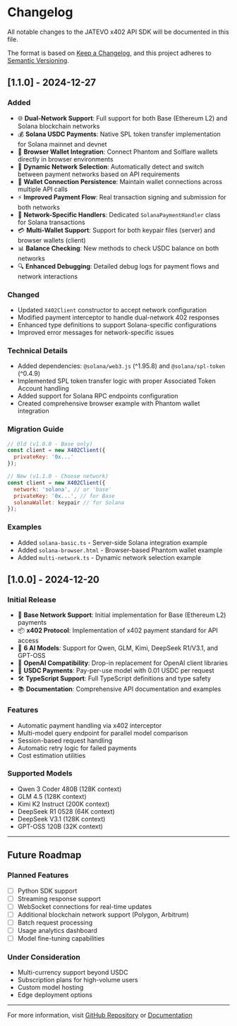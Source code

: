 # Changelog

All notable changes to the JATEVO x402 API SDK will be documented in this file.

The format is based on [Keep a Changelog](https://keepachangelog.com/en/1.0.0/),
and this project adheres to [Semantic Versioning](https://semver.org/spec/v2.0.0.html).

## [1.1.0] - 2024-12-27

### Added
- 🌐 **Dual-Network Support**: Full support for both Base (Ethereum L2) and Solana blockchain networks
- 💰 **Solana USDC Payments**: Native SPL token transfer implementation for Solana mainnet and devnet
- 🔌 **Browser Wallet Integration**: Connect Phantom and Solflare wallets directly in browser environments
- 🔄 **Dynamic Network Selection**: Automatically detect and switch between payment networks based on API requirements
- 📱 **Wallet Connection Persistence**: Maintain wallet connections across multiple API calls
- ⚡ **Improved Payment Flow**: Real transaction signing and submission for both networks
- 🎯 **Network-Specific Handlers**: Dedicated `SolanaPaymentHandler` class for Solana transactions
- 💳 **Multi-Wallet Support**: Support for both keypair files (server) and browser wallets (client)
- 📊 **Balance Checking**: New methods to check USDC balance on both networks
- 🔍 **Enhanced Debugging**: Detailed debug logs for payment flows and network interactions

### Changed
- Updated `X402Client` constructor to accept network configuration
- Modified payment interceptor to handle dual-network 402 responses
- Enhanced type definitions to support Solana-specific configurations
- Improved error messages for network-specific issues

### Technical Details
- Added dependencies: `@solana/web3.js` (^1.95.8) and `@solana/spl-token` (^0.4.9)
- Implemented SPL token transfer logic with proper Associated Token Account handling
- Added support for Solana RPC endpoints configuration
- Created comprehensive browser example with Phantom wallet integration

### Migration Guide
```javascript
// Old (v1.0.0 - Base only)
const client = new X402Client({
  privateKey: '0x...'
});

// New (v1.1.0 - Choose network)
const client = new X402Client({
  network: 'solana', // or 'base'
  privateKey: '0x...', // for Base
  solanaWallet: keypair // for Solana
});
```

### Examples
- Added `solana-basic.ts` - Server-side Solana integration example
- Added `solana-browser.html` - Browser-based Phantom wallet example
- Added `multi-network.ts` - Dynamic network selection example

## [1.0.0] - 2024-12-20

### Initial Release
- 🚀 **Base Network Support**: Initial implementation for Base (Ethereum L2) payments
- 📦 **x402 Protocol**: Implementation of x402 payment standard for API access
- 🤖 **6 AI Models**: Support for Qwen, GLM, Kimi, DeepSeek R1/V3.1, and GPT-OSS
- 🔄 **OpenAI Compatibility**: Drop-in replacement for OpenAI client libraries
- 💸 **USDC Payments**: Pay-per-use model with 0.01 USDC per request
- 🛠️ **TypeScript Support**: Full TypeScript definitions and type safety
- 📚 **Documentation**: Comprehensive API documentation and examples

### Features
- Automatic payment handling via x402 interceptor
- Multi-model query endpoint for parallel model comparison
- Session-based request handling
- Automatic retry logic for failed payments
- Cost estimation utilities

### Supported Models
- Qwen 3 Coder 480B (128K context)
- GLM 4.5 (128K context)
- Kimi K2 Instruct (200K context)
- DeepSeek R1 0528 (64K context)
- DeepSeek V3.1 (128K context)
- GPT-OSS 120B (32K context)

---

## Future Roadmap

### Planned Features
- [ ] Python SDK support
- [ ] Streaming response support
- [ ] WebSocket connections for real-time updates
- [ ] Additional blockchain network support (Polygon, Arbitrum)
- [ ] Batch request processing
- [ ] Usage analytics dashboard
- [ ] Model fine-tuning capabilities

### Under Consideration
- Multi-currency support beyond USDC
- Subscription plans for high-volume users
- Custom model hosting
- Edge deployment options

---

For more information, visit [GitHub Repository](https://github.com/jatevo/x402-api) or [Documentation](https://jatevo.ai/docs)